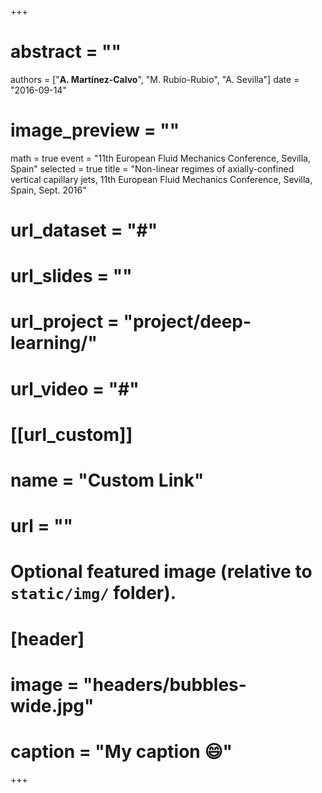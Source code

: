 +++
# abstract = ""
authors = ["**A. Martínez-Calvo**", "M. Rubio-Rubio", "A. Sevilla"]
date = "2016-09-14"
# image_preview = ""
math = true
event = "11th European Fluid Mechanics Conference, Sevilla, Spain"
selected = true
title = "Non-linear regimes of axially-confined vertical capillary jets, 11th European Fluid Mechanics Conference, Sevilla, Spain, Sept. 2016"
# url_dataset = "#"
# url_slides = ""
# url_project = "project/deep-learning/"
# url_video = "#"

# [[url_custom]]
 # name = "Custom Link"
 # url = ""

# Optional featured image (relative to `static/img/` folder).
# [header]
# image = "headers/bubbles-wide.jpg"
# caption = "My caption :smile:"

+++
